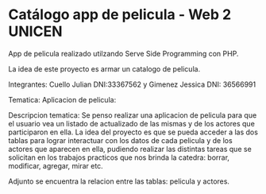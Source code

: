 # Catálogo app de pelicula  - Web 2 UNICEN

App de pelicula realizado utilzando Serve Side Programming con PHP.

La idea de este proyecto es armar un catalogo de pelicula. 


Integrantes: Cuello Julian DNI:33367562 y Gimenez Jessica DNI: 36566991

Tematica: Aplicacion de pelicula:


Descripcion tematica: Se penso realizar una aplicacion de pelicula para que el usuario vea un listado de actualizado de las mismas y de los actores que participaron en ella. La idea del proyecto es que se pueda acceder a las dos tablas para lograr interactuar con los datos de cada pelicula y de los actores que aparecen en ella, pudiendo realizar las distintas tareas que se solicitan en los trabajos practicos que nos brinda la catedra: borrar, modificar, agregar, mirar etc. 


Adjunto se encuentra la relacion entre las tablas: pelicula y actores.
